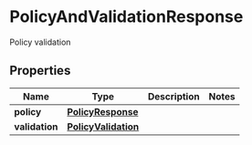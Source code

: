

# PolicyAndValidationResponse

Policy validation

## Properties

| Name | Type | Description | Notes |
|------------ | ------------- | ------------- | -------------|
|**policy** | [**PolicyResponse**](PolicyResponse.md) |  |  |
|**validation** | [**PolicyValidation**](PolicyValidation.md) |  |  |



